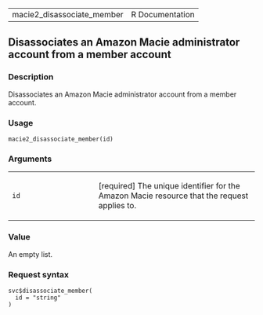 <table style="width: 100%;">
<tbody>
<tr class="odd">
<td>macie2_disassociate_member</td>
<td style="text-align: right;">R Documentation</td>
</tr>
</tbody>
</table>

## Disassociates an Amazon Macie administrator account from a member account

### Description

Disassociates an Amazon Macie administrator account from a member
account.

### Usage

    macie2_disassociate_member(id)

### Arguments

<table>
<colgroup>
<col style="width: 35%" />
<col style="width: 65%" />
</colgroup>
<tbody>
<tr class="odd">
<td><code id="macie2_disassociate_member_:_id">id</code></td>
<td><p>[required] The unique identifier for the Amazon Macie resource
that the request applies to.</p></td>
</tr>
</tbody>
</table>

### Value

An empty list.

### Request syntax

    svc$disassociate_member(
      id = "string"
    )

